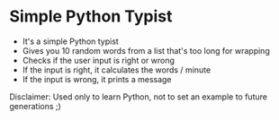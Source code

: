 # Simple Python Typist
- It's a simple Python typist
- Gives you 10 random words from a list that's too long for wrapping
- Checks if the user input is right or wrong
- If the input is right, it calculates the words / minute
- If the input is wrong, it prints a message

Disclaimer: Used only to learn Python, not to set an example to future generations ;)
